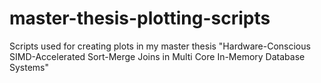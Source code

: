 # master-thesis-plotting-scripts
Scripts used for creating plots in my master thesis "Hardware-Conscious SIMD-Accelerated Sort-Merge Joins in Multi Core In-Memory Database Systems"
